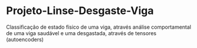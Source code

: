 # Projeto-Linse-Desgaste-Viga
Classificação de estado físico de uma viga, através análise comportamental de uma viga saudável e uma desgastada, através de tensores (autoencoders)
